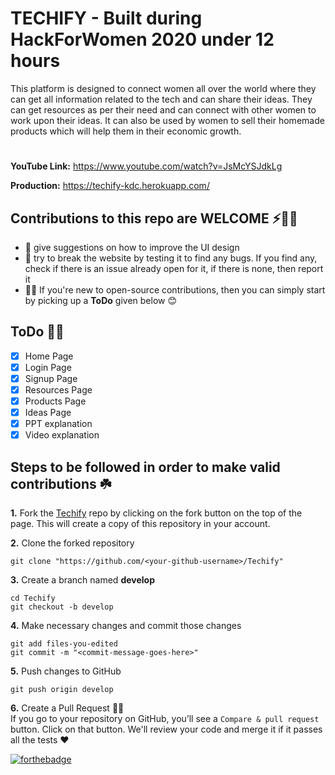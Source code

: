 
  
# TECHIFY - Built during HackForWomen 2020 under 12 hours
This platform is designed to connect women all over the world where they can get all information related to the tech and can share their ideas. They can get resources as per their need and can connect with other women to work upon their ideas. It can also be used by women to sell their homemade products which will help them in their economic growth.
#
**YouTube Link:** https://www.youtube.com/watch?v=JsMcYSJdkLg

**Production:** https://techify-kdc.herokuapp.com/

## Contributions to this repo are WELCOME ⚡️🙌🏻
- :art: give suggestions on how to improve the UI design
- :hammer: try to break the website by testing it to find any bugs. If you find any, check if there is an issue already open for it, if there is none, then report it 
- 🤸🏻 If you're new to open-source contributions, then you can simply start by picking up a **ToDo** given below 😊

## ToDo 🤸🏻
- [x] Home Page
- [x] Login Page
- [x] Signup Page
- [x] Resources Page
- [x] Products Page
- [x] Ideas Page 
- [x] PPT explanation
- [x] Video explanation

## Steps to be followed in order to make valid contributions ☘️

**1.** Fork the [Techify](https://github.com/KushalBhanot/Techify) repo by clicking on the fork button on the top of the page. This will create a copy of this repository in your account.

**2.** Clone the forked repository

	git clone "https://github.com/<your-github-username>/Techify"
	
**3.** Create a branch named **develop**

	cd Techify
	git checkout -b develop
	
**4.** Make necessary changes and commit those changes

	git add files-you-edited
	git commit -m "<commit-message-goes-here>"
	
**5.** Push changes to GitHub

	git push origin develop
	
**6.** Create a Pull Request 🤟🏻 
	<br>If you go to your repository on GitHub, you’ll see a `Compare & pull request` button. Click on that button. We'll review your code and merge it if it passes all the tests ❤️

[![forthebadge](https://forthebadge.com/images/badges/built-with-love.svg)](https://forthebadge.com)
